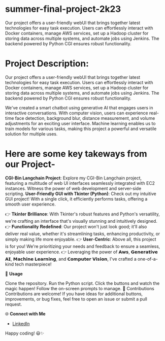 # summer-final-project-2k23
Our project offers a user-friendly webUI that brings together latest technologies for easy task execution. Users can effortlessly interact with Docker containers, manage AWS services, set up a Hadoop cluster for storing data across multiple systems, and automate jobs using Jenkins. The backend powered by Python CGI ensures robust functionality.

# Project Description:
Our project offers a user-friendly webUI that brings together latest technologies for easy task execution. Users can effortlessly interact with Docker containers, manage AWS services, set up a Hadoop cluster for storing data across multiple systems, and automate jobs using Jenkins. The backend powered by Python CGI ensures robust functionality.

We've created a smart chatbot using generative AI that engages users in interactive conversations. With computer vision, users can experience real-time face detection, background blur, distance measurement, and volume adjustments for an exciting user interface. Machine learning enables us to train models for various tasks, making this project a powerful and versatile solution for multiple uses.

# Here are some key takeways from our Project-
**CGI-Bin Langchain Project**: Explore my CGI-Bin Langchain project, featuring a multitude of web UI interfaces seamlessly integrated with EC2 instances. Witness the power of web development and server-side scripting.
**User-Friendly GUI with Tkinter (Python)**: Check out my intuitive GUI project! With a single click, it efficiently performs tasks, offering a smooth user experience.

👉 𝐓𝐤𝐢𝐧𝐭𝐞𝐫 𝐁𝐫𝐢𝐥𝐥𝐢𝐚𝐧𝐜𝐞: With Tkinter's robust features and Python's versatility, we're crafting an interface that's visually stunning and intuitively designed.
👉 𝐅𝐮𝐧𝐜𝐭𝐢𝐨𝐧𝐚𝐥𝐢𝐭𝐲 𝐑𝐞𝐝𝐞𝐟𝐢𝐧𝐞𝐝: Our project won't just look good; it'll also deliver real value, whether it's streamlining tasks, enhancing productivity, or simply making life more enjoyable.
👉 𝐔𝐬𝐞𝐫-𝐂𝐞𝐧𝐭𝐫𝐢𝐜: Above all, this project is for you! We're prioritizing your needs and feedback to ensure a seamless, enjoyable user experience.
👉 Leveraging the power of 𝗔𝘄𝘀, 𝗚𝗲𝗻𝗲𝗿𝗮𝘁𝗶𝘃𝗲 𝗔𝗜, 𝗠𝗮𝗰𝗵𝗶𝗻𝗲 𝗟𝗲𝗮𝗿𝗻𝗶𝗻𝗴, and 𝗖𝗼𝗺𝗽𝘂𝘁𝗲𝗿 𝗩𝗶𝘀𝗶𝗼𝗻, I've crafted a one-of-a-kind tech masterpiece! 

🔗 **Usage**

Clone the repository.
Run the Python script.
Click the buttons and watch the magic happen!
Follow the on-screen prompts to manage.
🤝 Contributions Contributions are welcome! If you have ideas for additional buttons, improvements, or bug fixes, feel free to open an issue or submit a pull request.

🌐 **Connect with Me**
- [LinkedIn](www.linkedin.com/in/md-azfar-alam)

Happy coding! 😃✨

